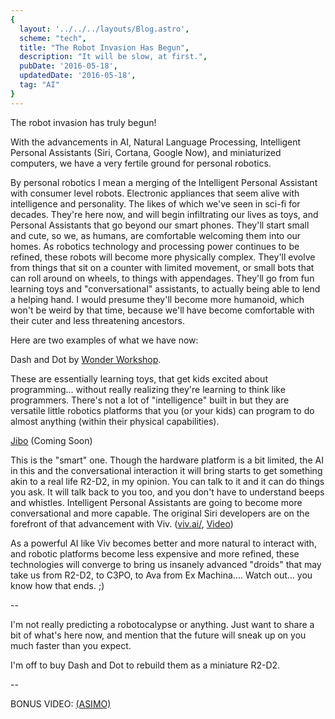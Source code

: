 ```yaml
---
{
  layout: '../../../layouts/Blog.astro',
  scheme: "tech",
  title: "The Robot Invasion Has Begun",
  description: "It will be slow, at first.",
  pubDate: '2016-05-18',
  updatedDate: '2016-05-18',
  tag: "AI"
}
---
```

The robot invasion has truly begun!

With the advancements in AI, Natural Language Processing, Intelligent Personal Assistants (Siri, Cortana, Google Now), and miniaturized computers, we have a very fertile ground for personal robotics.

By personal robotics I mean a merging of the Intelligent Personal Assistant with consumer level robots.  Electronic appliances that seem alive with intelligence and personality.  The likes of which we've seen in sci-fi for decades.  They're here now, and will begin infiltrating our lives as toys, and Personal Assistants that go beyond our smart phones.  They'll start small and cute, so we, as humans, are comfortable welcoming them into our homes.  As robotics technology and processing power continues to be refined, these robots will become more physically complex.  They'll evolve from things that sit on a counter with limited movement, or small bots that can roll around on wheels, to things with appendages.  They'll go from fun learning toys and "conversational" assistants, to actually being able to lend a helping hand.  I would presume they'll become more humanoid, which won't be weird by that time, because we'll have become comfortable with their cuter and less threatening ancestors.

Here are two examples of what we have now:

Dash and Dot by <a href="https://www.makewonder.com/" target="_blank">Wonder Workshop</a>.

These are essentially learning toys, that get kids excited about programming... without really realizing they're learning to think like programmers.  There's not a lot of "intelligence" built in but they are versatile little robotics platforms that you (or your kids) can program to do almost anything (within their physical capabilities).

<a href="https://www.jibo.com/" target="_blank">Jibo</a> (Coming Soon)

This is the "smart" one.  Though the hardware platform is a bit limited, the AI in this and the conversational interaction it will bring starts to get something akin to a real life R2-D2, in my opinion.  You can talk to it and it can do things you ask.  It will talk back to you too, and you don't have to understand beeps and whistles.  Intelligent Personal Assistants are going to become more conversational and more capable.  The original Siri developers are on the forefront of that advancement with Viv.  (<a href="http://viv.ai/" target="_blank">viv.ai/</a>, <a href="https://youtu.be/Rblb3sptgpQ" target="_blank">Video</a>)

As a powerful AI like Viv becomes better and more natural to interact with, and robotic platforms become less expensive and more refined, these technologies will converge to bring us insanely advanced "droids" that may take us from R2-D2, to C3PO, to Ava from Ex Machina....  Watch out... you know how that ends.  ;)

--

I'm not really predicting a robotocalypse or anything.  Just want to share a bit of what's here now, and mention that the future will sneak up on you much faster than you expect.

I'm off to buy Dash and Dot to rebuild them as a miniature R2-D2.

--

BONUS VIDEO:  <a href="https://youtu.be/QdQL11uWWcI" target="_blank">(ASIMO)</a>
